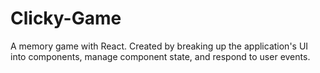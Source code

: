 # Clicky-Game
 A memory game with React. Created by breaking up the application's UI into components, manage component state, and respond to user events.
